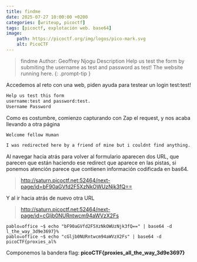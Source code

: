```yaml
---
title: findme
date: 2025-07-27 10:00:00 +0200
categories: [writeup, picoctf]
tags: [picoctf, explotación web. base64]     
image:
    path: https://picoctf.org/img/logos/pico-mark.svg
    alt: PicoCTF
---
```

>findme
Author: Geoffrey Njogu
Description
Help us test the form by submiting the username as test and password as test! The website running here.
{: .prompt-tip }

Accedemos al reto con una web, piden ayuda para testear un login test:test!

``` html
Help us test this form
username:test and password:test.
Username Password
```
Como es costumbre, comienzo capturando con Zap el request, y nos acaba llevando a otra página

```html
Welcome fellow Human

I was redirected here by a friend of mine but i couldnt find anything. Help me search for flags :-)
```

Al navegar hacia atrás para volver al formulario aparecen dos URL, que parecen que están haciendo ese redirect que aparece en las pistas, si ponemos atención parece que contienen información codificada en bas64. 

>http://saturn.picoctf.net:52464/next-page/id=bF90aGVfd2F5XzNkOWUzNjk3fQ==

Y al ir hacia atrás de nuevo otra URL

>http://saturn.picoctf.net:52464/next-page/id=cGljb0NURntwcm94aWVzX2Fs

``` shell
pablo☠office ~$ echo "bF90aGVfd2F5XzNkOWUzNjk3fQ==" | base64 -d
l_the_way_3d9e3697}%
pablo☠office ~$ echo "cGljb0NURntwcm94aWVzX2Fs" | base64 -d
picoCTF{proxies_al%   
```

Componemos la bandera 
flag: **picoCTF{proxies_all_the_way_3d9e3697}**

